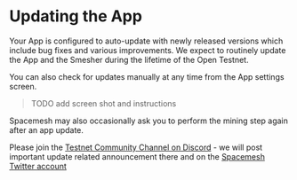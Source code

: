 # Updating the App

Your App is configured to auto-update with newly released versions which include bug fixes and various improvements. We expect to routinely update the App and the Smesher during the lifetime of the Open Testnet.

You can also check for updates manually at any time from the App settings screen.

> TODO add screen shot and instructions

Spacemesh may also occasionally ask you to perform the mining step again after an app update.

Please join the [Testnet Community Channel on Discord](https://discord.gg/ASpy52C) - we will post important update related announcement there and on the [Spacemesh Twitter account](https://twitter.com/teamspacemesh)
